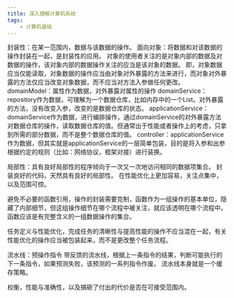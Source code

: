 ```yaml
---
title: 深入理解计算机系统
tags:
    - 计算机基础
---
```


封装性：在某一范围内，数据与该数据的操作。
面向对象：将数据和对该数据的操作封装在一起，是封装性的应用。
对象的使用者关注的是对象内部的数据及对数据的操作，该对象内部的数据操作关注的应当是该对象的数据。
即，对象数据应当仅能读取，对象数据的操作应当由对象对外暴露的方法来进行，而对象对外暴露的方法仅应当改变对象数据，而不应当对方法入参做任何更改。
domainModel：属性作为数据，对外暴露对属性的操作
domainService：repository作为数据，可理解为一个数据仓库，比如内存中的一个List。对外暴露的方法，没有改变入参，改变的是数据仓库的状态。
applicationService：domainService作为数据，进行编排操作，通过domainService的对外暴露方法对数据仓库的操作，读取数据仓库的值。但通常出于性能或者操作上的考虑，只拿到所需的部分数据，而不是整个数据仓库的值。
controller：applicationService作为数据，但其实就是applicationService的一层简单包装，目的是将入参和出参根据约定的规则（比如：网络协议，框架对接）进行装换。

局部性：具有良好局部性的程序倾向于一次又一次地访问相同的数据项集合。
封装良好的代码，天然具有良好的局部性。
在性能优化上更加容易，关注点集中，以及范围可控。

避免不必要的函数引用，操作的封装需要克制，函数作为一组操作的基本单位，隐藏了内部细节，但这组操作细节在哪个流程中被关注，就应该透明在哪个流程中。
函数应该是有完整含义的一组数据操作的集合。

任务定义与性能优化，完成任务的清晰性与提高性能的操作不应当混在一起，有关性能优化的操作应当被包装起来，而不是更改整个任务流程。

流水线：预操作指令
带反馈的流水线，根据上一条指令的结果，判断可能执行的下一条指令，如果预测失败，该预测的一系列指令作废。
流水线本身就是一个缓存策略。

权衡，性能与准确性，以及搞砸了付出的代价是否在可接受范围内。


